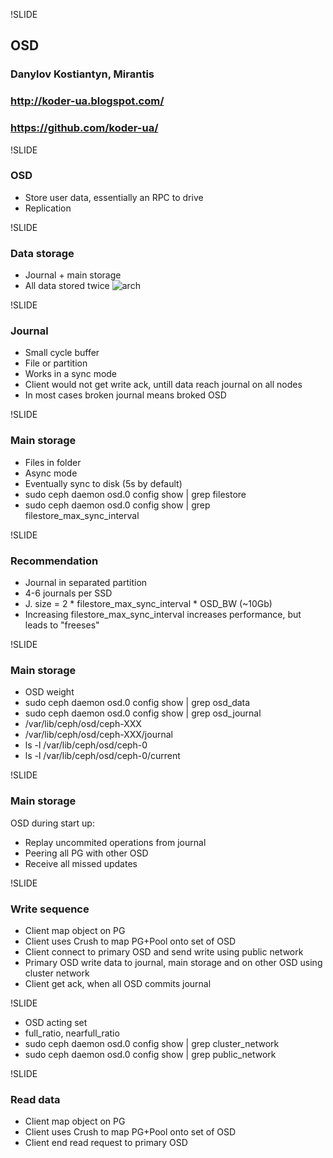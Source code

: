 !SLIDE
## OSD 

### Danylov Kostiantyn, Mirantis
### http://koder-ua.blogspot.com/
### https://github.com/koder-ua/

!SLIDE
### OSD
* Store user data, essentially an RPC to drive
* Replication

!SLIDE
### Data storage
* Journal + main storage
* All data stored twice
![arch](../images/ceph-io.png)

!SLIDE
### Journal
* Small cycle buffer
* File or partition
* Works in a sync mode
* Client would not get write ack, untill data reach journal on all nodes
* In most cases broken journal means broked OSD

!SLIDE
### Main storage
* Files in folder
* Async mode
* Eventually sync to disk (5s by default)
* sudo ceph daemon osd.0 config show | grep filestore
* sudo ceph daemon osd.0 config show | grep filestore_max_sync_interval

!SLIDE
### Recommendation
* Journal in separated partition
* 4-6 journals per SSD
* J. size = 2 * filestore_max_sync_interval * OSD_BW (~10Gb)
* Increasing filestore_max_sync_interval increases performance, but leads to "freeses"

!SLIDE
### Main storage
* OSD weight
* sudo ceph daemon osd.0 config show | grep osd_data
* sudo ceph daemon osd.0 config show | grep osd_journal
* /var/lib/ceph/osd/ceph-XXX
* /var/lib/ceph/osd/ceph-XXX/journal
* ls -l /var/lib/ceph/osd/ceph-0
* ls -l /var/lib/ceph/osd/ceph-0/current

!SLIDE
### Main storage
OSD during start up:

* Replay uncommited operations from journal
* Peering all PG with other OSD
* Receive all missed updates

!SLIDE
### Write sequence
* Client map object on PG
* Client uses Crush to map PG+Pool onto set of OSD
* Client connect to primary OSD and send write using public network
* Primary OSD write data to journal, main storage and on other OSD using cluster network
* Client get ack, when all OSD commits journal

!SLIDE
* OSD acting set
* full_ratio, nearfull_ratio
* sudo ceph daemon osd.0 config show | grep cluster_network
* sudo ceph daemon osd.0 config show | grep public_network

!SLIDE
### Read data
* Client map object on PG
* Client uses Crush to map PG+Pool onto set of OSD
* Client end read request to primary OSD
